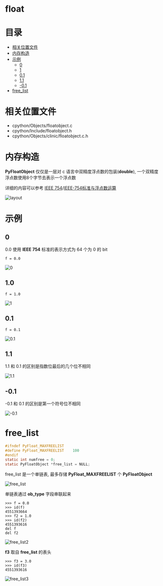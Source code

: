 # float

# 目录

* [相关位置文件](#相关位置文件)
* [内存构造](#内存构造)
* [示例](#示例)
	* [0](#0)
	* [1](#1)
	* [0.1](#0.1)
	* [1.1](#1.1)
	* [-0.1](#-0.1)
* [free_list](#free_list)

# 相关位置文件
* cpython/Objects/floatobject.c
* cpython/Include/floatobject.h
* cpython/Objects/clinic/floatobject.c.h

# 内存构造

**PyFloatObject** 仅仅是一层对 c 语言中双精度浮点数的包装(**double**), 一个双精度浮点数使用8个字节去表示一个浮点数

详细的内容可以参考 [IEEE 754](https://en.wikipedia.org/wiki/IEEE_754-1985)/[IEEE-754标准与浮点数运算](https://blog.csdn.net/m0_37972557/article/details/84594879)

![layout](https://github.com/zpoint/CPython-Internals/blob/master/BasicObject/float/layout.png)

# 示例

## 0

0.0 使用 **IEEE 754** 标准的表示方式为 64 个为 0 的 bit

```python3
f = 0.0

```

![0](https://github.com/zpoint/CPython-Internals/blob/master/BasicObject/float/0.png)

## 1.0

```python3
f = 1.0

```

![1](https://github.com/zpoint/CPython-Internals/blob/master/BasicObject/float/1.png)

## 0.1

```python3
f = 0.1

```

![0.1](https://github.com/zpoint/CPython-Internals/blob/master/BasicObject/float/0.1.png)

## 1.1

1.1 和 0.1 的区别是指数位最后的几个位不相同

![1.1](https://github.com/zpoint/CPython-Internals/blob/master/BasicObject/float/1.1.png)

## -0.1

-0.1 和 0.1 的区别是第一个符号位不相同

![-0.1](https://github.com/zpoint/CPython-Internals/blob/master/BasicObject/float/-0.1.png)

# free_list

```c
#ifndef PyFloat_MAXFREELIST
#define PyFloat_MAXFREELIST    100
#endif
static int numfree = 0;
static PyFloatObject *free_list = NULL;

```

free_list 是一个单链表, 最多存储 **PyFloat_MAXFREELIST** 个 **PyFloatObject**

![free_list](https://github.com/zpoint/CPython-Internals/blob/master/BasicObject/float/free_list.png)

单链表通过 **ob_type** 字段串联起来

```python3
>>> f = 0.0
>>> id(f)
4551393664
>>> f2 = 1.0
>>> id(f2)
4551393616
del f
del f2

```

![free_list2](https://github.com/zpoint/CPython-Internals/blob/master/BasicObject/float/free_list2.png)

**f3** 取自 **free_list** 的表头

```python3
>>> f3 = 3.0
>>> id(f3)
4551393616

```

![free_list3](https://github.com/zpoint/CPython-Internals/blob/master/BasicObject/float/free_list3.png)
